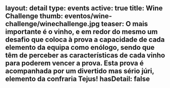 layout: detail
type: events
active: true
title: Wine Challenge
thumb: eventos/wine-challenge/winechallenge.jpg
teaser: O mais importante é o vinho, e em redor do mesmo um desafio que coloca à prova a capacidade de cada elemento da equipa como enólogo, sendo que têm de perceber as características de cada vinho para poderem vencer a prova. Esta prova é acompanhada por um divertido mas sério júri, elemento da confraria Tejus!
hasDetail: false
---

